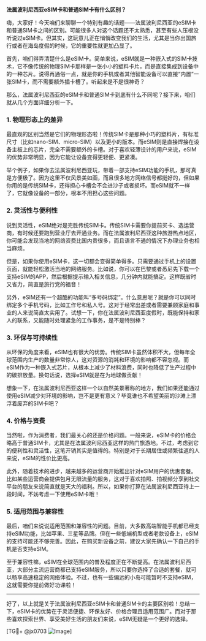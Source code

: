 **法属波利尼西亚eSIM卡和普通SIM卡有什么区别？**

嗨，大家好！今天咱们来聊聊一个特别有趣的话题——法属波利尼西亚的eSIM卡和普通SIM卡之间的区别。可能很多人对这个话题还不太熟悉，甚至有些人压根没听说过eSIM卡。但其实，这玩意儿正在悄悄改变我们的生活，尤其是当你出国旅行或者在海岛度假的时候，它的重要性就更加凸显了。

首先，咱们得弄清楚什么是eSIM卡。简单来说，eSIM就是一种嵌入式的SIM卡技术，它不像传统的物理SIM卡那样是一张小小的塑料卡片，而是直接集成到设备中的一种芯片。说得再通俗一点，就是你的手机或者其他智能设备可以直接“内置”一张SIM卡，而不需要额外插卡槽了。听起来是不是很神奇？

那么，法属波利尼西亚的eSIM卡和普通SIM卡到底有什么不同呢？接下来，咱们就从几个方面详细分析一下。

### 1. **物理形态上的差异**
最直观的区别当然是它们的物理形态啦！传统SIM卡是那种小巧的塑料片，有标准尺寸（比如nano-SIM、micro-SIM）以及更小的版本。而eSIM则是直接焊接在设备主板上的芯片，完全不需要额外的卡槽。对于喜欢轻薄设计的用户来说，eSIM的优势非常明显，因为它能让设备变得更轻便、更紧凑。

举个例子，如果你去法属波利尼西亚玩，带着一部支持eSIM功能的手机，那可真是方便极了。因为这里不仅风景美如画，而且很多地方网络信号都挺好的，但如果你用的是传统SIM卡，还得担心卡槽会不会进沙子或者损坏。而eSIM就不一样了，它就像设备的一部分，根本不用担心这些问题。

### 2. **灵活性与便利性**
说到灵活性，eSIM绝对是完胜传统SIM卡。传统SIM卡需要你提前买卡、选运营商，有时候还要跑到营业厅去开通业务。而在法属波利尼西亚这种旅游热点地区，你可能会发现当地的网络资费比国内贵很多，而且语言不通的情况下办理业务也相当麻烦。

但是，如果你使用eSIM卡，这一切都会变得简单得多。只需要通过手机上的设置页面，就能轻松激活当地的网络服务。比如说，你可以在巴黎或者悉尼先下载一个支持eSIM的APP，然后根据提示输入相关信息，几分钟内就能搞定。这样既省时又省力，简直是旅行党的福音！

另外，eSIM还有一个超酷的功能叫“多号码绑定”。什么意思呢？就是你可以同时绑定多个手机号码，比如工作号和私人号。这对于经常出差或者需要兼顾家庭和事业的人来说简直太实用了。试想一下，你在法属波利尼西亚度假时，既能保持和家人的联系，又能随时处理紧急的工作事务，是不是特别棒？

### 3. **环保与可持续性**
从环保的角度来看，eSIM也有很大的优势。传统SIM卡虽然体积不大，但每年全球范围内生产的数量非常惊人，这对资源的消耗和环境的影响都不容忽视。而eSIM作为一种嵌入式芯片，从根本上减少了材料浪费，同时也降低了生产过程中的碳排放量。换句话说，选择eSIM就是在为地球做贡献！

想象一下，在法属波利尼西亚这样一个以自然美景著称的地方，我们如果还能通过使用eSIM减少对环境的影响，岂不是更有意义？毕竟谁也不希望美丽的沙滩上漂浮着废弃的SIM卡吧？

### 4. **价格与资费**
当然啦，作为消费者，我们最关心的还是价格问题。一般来说，eSIM卡的价格会略高于普通SIM卡，尤其是在法属波利尼西亚这样的热门旅游地。不过，考虑到它的便利性和灵活性，这笔开销其实是值得的。特别是对于长期居住或频繁往返的人来说，eSIM的性价比更高。

此外，随着技术的进步，越来越多的运营商开始推出针对eSIM用户的优惠套餐。比如某些运营商会提供包月无限流量的服务，这对于喜欢拍照、拍视频分享到社交平台的朋友来说简直就是天大的福利。所以，如果你打算在法属波利尼西亚待上一段时间，不妨考虑一下使用eSIM卡哦！

### 5. **适用范围与兼容性**
最后，咱们来说说适用范围和兼容性的问题。目前，大多数高端智能手机都已经支持eSIM功能，比如苹果、三星等品牌。但在一些低端机型或者老款设备上，eSIM的支持可能还不够完善。因此，在购买新设备之前，建议大家先确认一下自己的手机是否支持eSIM。

至于兼容性嘛，eSIM在全球范围内的普及程度正在不断提高。在法属波利尼西亚，大部分主流运营商都已支持eSIM服务，所以只要你选择了合适的套餐，就可以畅享高速稳定的网络体验。不过，也有一些偏远的小岛可能暂时不支持eSIM，这就需要你提前做好功课啦！

---

好了，以上就是关于法属波利尼西亚eSIM卡和普通SIM卡的主要区别啦！总结一下，eSIM卡的优势在于灵活便捷、环保友好、价格合理且适用范围广。而对于那些喜欢探索世界、享受美好生活的朋友们来说，eSIM无疑是一个更好的选择。

[TG💪+ @jx0703 ![Image](https://github.com/user-attachments/assets/dbca1d08-cadb-493c-b0ec-ad6f7a83f270)]